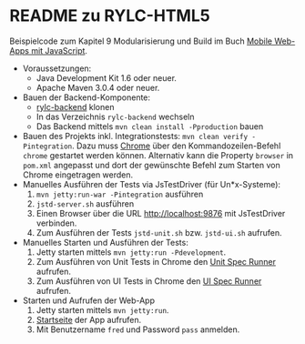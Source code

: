 # README zu RYLC-HTML5 #

Beispielcode zum Kapitel 9 Modularisierung und Build im Buch [Mobile Web-Apps mit JavaScript](opitz-consulting.com/go_javascriptbuch).

*   Voraussetzungen:
    *   Java Development Kit 1.6 oder neuer.
    *   Apache Maven 3.0.4 oder neuer.
*   Bauen der Backend-Komponente:
    *   [rylc-backend](https://github.com/mjswa/rylc-backend) klonen
    *   In das Verzeichnis `rylc-backend` wechseln
    *   Das Backend mittels `mvn clean install -Pproduction` bauen
*   Bauen des Projekts inkl. Integrationstests: `mvn clean verify -Pintegration`.
    Dazu muss [Chrome](http://www.google.com/chrome) über den Kommandozeilen-Befehl `chrome` gestartet werden können.
    Alternativ kann die Property `browser` in `pom.xml` angepasst und dort der gewünschte Befehl zum Starten von Chrome
    eingetragen werden.
*   Manuelles Ausführen der Tests via JsTestDriver (für Un*x-Systeme):
    1.  `mvn jetty:run-war -Pintegration` ausführen
    1.  `jstd-server.sh` ausführen
    1.   Einen Browser über die URL [http://localhost:9876](http://localhost:9876) mit JsTestDriver verbinden.
    1.   Zum Ausführen der Tests `jstd-unit.sh` bzw. `jstd-ui.sh` aufrufen.
*   Manuelles Starten und Ausführen der Tests:
    1.   Jetty starten mittels `mvn jetty:run -Pdevelopment`.
    1.   Zum Ausführen von Unit Tests in Chrome den [Unit Spec Runner](http://localhost:8585/rylc-html5/UnitSpecRunner.html) aufrufen.
    1.   Zum Ausführen von UI Tests in Chrome den [UI Spec Runner](http://localhost:8585/rylc-html5/UiSpecRunner.html) aufrufen.
*   Starten und Aufrufen der Web-App
    1.   Jetty starten mittels `mvn jetty:run`.
    1.   [Startseite](http://localhost:8585/rylc-html5) der App aufrufen.
    1.   Mit Benutzername `fred` und Password `pass` anmelden.